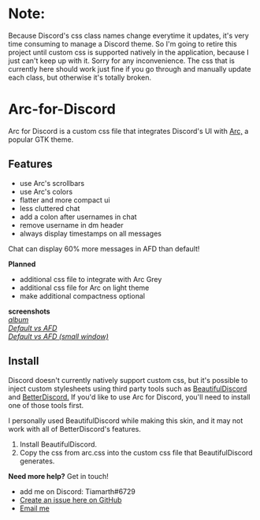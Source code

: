 # Note:

Because Discord's css class names change everytime it updates, it's very time consuming to manage a Discord theme. So I'm going to retire this project until custom css is supported natively in the application, because I just can't keep up with it. Sorry for any inconvenience. The css that is currently here should work just fine if you go through and manually update each class, but otherwise it's totally broken.

# Arc-for-Discord

Arc for Discord is a custom css file that integrates Discord's UI with [Arc,](https://github.com/NicoHood/arc-theme) a popular GTK theme.

## Features

- use Arc's scrollbars
- use Arc's colors
- flatter and more compact ui
- less cluttered chat
- add a colon after usernames in chat
- remove username in dm header
- always display timestamps on all messages

Chat can display 60% more messages in AFD than default!

**Planned**

- additional css file to integrate with Arc Grey
- additional css file for Arc on light theme
- make additional compactness optional

**screenshots**  
[*album*](https://imgur.com/a/Vo8j4)  
[*Default vs AFD*](https://i.imgur.com/YRYbkKd.png)  
[*Default vs AFD (small window)*](https://i.imgur.com/PGEVOX0.png)

## Install

Discord doesn't currently natively support custom css, but it's possible to inject custom stylesheets using third party tools such as [BeautifulDiscord](https://github.com/leovoel/BeautifulDiscord) and [BetterDiscord.](https://github.com/jiiks/betterdiscordapp) If you'd like to use Arc for Discord, you'll need to install one of those tools first.

I personally used BeautifulDiscord while making this skin, and it may not work with all of BetterDiscord's features.

1. Install BeautifulDiscord.
2. Copy the css from arc.css into the custom css file that BeautifulDiscord generates.

**Need more help?** Get in touch!
- add me on Discord: Tiamarth#6729
- [Create an issue here on GitHub](https://github.com/Tiamarth/Arc-for-Discord/issues/new)
- [Email me](mailto:tiabusy@gmail.com)
